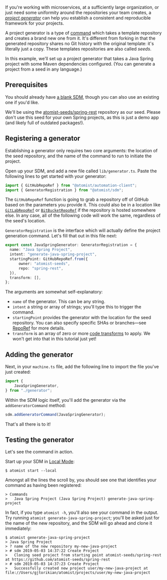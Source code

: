 If you're working with microservices, at a sufficiently large organization, or just need some uniformity around the repositories your team creates, a [_project generator_](http://localhost:8000/developer/create/) can help you establish a consistent and reproducible framework for your projects.

A project generator is a type of [command](http://localhost:8000/developer/commands/) which takes a template repository and creates a brand new one from it. It's different from forking in that the generated repository shares no Git history with the original template: it's literally just a copy. These templates repositories are also called _seeds_.

In this example, we'll set up a project generator that takes a Java Spring project with some Maven dependencies configured. (You can generate a project from a seed in any language.)

## Prerequisites

You should already have [a blank SDM](/developer/sdm/#creating-an-sdm-project), though you can also use an existing one if you'd like.

We'll be using the [atomist-seeds/spring-rest](https://github.com/atomist-seeds/spring-rest) repository as our seed. Please don't use this seed for your own Spring projects, as this is just a demo app (and likely full of outdated packages!).

## Registering a generator

Establishing a generator only requires two core arguments: the location of the seed repository, and the name of the command to run to initiate the project.

Open up your SDM, and add a new file called `lib/generator.ts`. Paste the following lines to get started with your generator:

```typescript
import { GitHubRepoRef } from "@atomist/automation-client";
import { GeneratorRegistration } from "@atomist/sdm";
```

The `GitHubRepoRef` function is going to grab a repository off of GitHub based on the parameters you provide it. This could also be in a location like [`GitLabRepoRef`](https://atomist.github.io/automation-client/modules/_lib_operations_common_gitlabreporef_.html) or [`BitBucketRepoRef`](https://atomist.github.io/automation-client/modules/_lib_operations_common_bitbucketreporef_.html) if the repository is hosted somewhere else. In any case, all of the following code will work the same, regardless of the seed's location.

`GeneratorRegistration` is the interface which will actually define the project generation command. Let's fill that out in this file next:

```typescript
export const JavaSpringGenerator: GeneratorRegistration = {
  name: "Java Spring Project",
  intent: "generate-java-spring-project",
  startingPoint: GitHubRepoRef.from({
      owner: "atomist-seeds",
      repo: "spring-rest",
  }),
  transform: [],
};
```

The arguments are somewhat self-explanatory:

* `name` of the generator. This can be any string.
* `intent` a string or array of strings; you'll type this to trigger the command.
* `startingPoint` provides the generator with the location for the seed repository. You can also specify specific SHAs or branches—see [RepoRef](reporef.md) for more details.
* `transform` is an array of zero or more [code transforms](transform.md) to apply. We won't get into that in this tutorial just yet!

## Adding the generator

Next, in your `machine.ts` file, add the following line to import the file you've just created:

```typescript
import {
    JavaSpringGenerator,
} from "./generator";
```

Within the SDM logic itself, you'll add the generator via the `addGeneratorCommand` method:

```typescript
sdm.addGeneratorCommand(JavaSpringGenerator);
```

That's all there is to it!

## Testing the generator

Let's see the command in action.

Start up your SDM in [Local Mode](/developer/local/):

```
$ atomist start --local
```

Amongst all the lines the scroll by, you should see one that identifies your command as having been registered:

```
> Commands
>   Java Spring Project (Java Spring Project) generate-java-spring-project
```

In fact, if you type `atomist -h`, you'll also see your command in the output. Try running `atomist generate-java-spring-project`; you'll be asked just for the name of the new repository, and the SDM will go ahead and clone it immediately:

```
$ atomist generate-java-spring-project
> Java Spring Project
> ? name of the new repository my-new-java-project
> # sdm 2019-05-03 14:37:22 Create Project
>   Cloning seed project from starting point atomist-seeds/spring-rest at https://github.com/atomist-seeds/spring-rest
> # sdm 2019-05-03 14:37:23 Create Project
>   Successfully created new project user/my-new-java-project at file://Users/gjtorikian/atomist/projects/user/my-new-java-project
```
